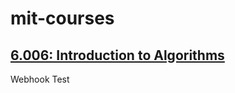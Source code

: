 # mit-courses

## [6.006: Introduction to Algorithms](https://ocw.mit.edu/courses/electrical-engineering-and-computer-science/6-006-introduction-to-algorithms-fall-2011/)

Webhook Test
